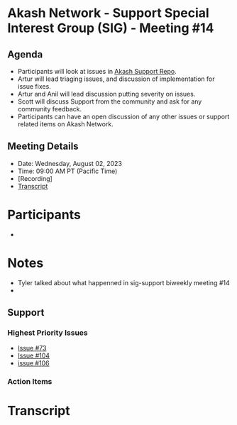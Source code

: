 
# Akash Network - Support Special Interest Group (SIG) - Meeting #14

## Agenda

- Participants will look at issues in [Akash Support Repo](https://github.com/akash-network/support/issues). 
- Artur will lead triaging issues, and discussion of implementation for issue fixes.
- Artur and Anil will lead discussion putting severity on issues. 
- Scott will discuss Support from the community and ask for any community feedback. 
- Participants can have an open discussion of any other issues or support related items on Akash Network.

## Meeting Details

- Date: Wednesday, August 02, 2023
- Time: 09:00 AM PT (Pacific Time)
- [Recording]
- [Transcript](#transcript)

# Participants

-


# Notes

- Tyler talked about what happenned in sig-support biweekly meeting #14
- 


## Support




### Highest Priority Issues

- [Issue #73](https://github.com/akash-network/support/issues/73)
- [Issue #104](https://github.com/akash-network/support/issues/104)
- [issue #106](https://github.com/akash-network/support/issues/106)


### Action Items


  
# **Transcript**
